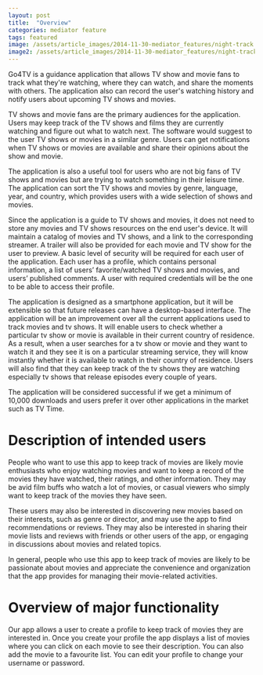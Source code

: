 ```yaml
---
layout: post
title:  "Overview"
categories: mediator feature
tags: featured
image: /assets/article_images/2014-11-30-mediator_features/night-track.JPG
image2: /assets/article_images/2014-11-30-mediator_features/night-track-mobile.JPG
---
```


Go4TV is a guidance application that allows TV show and movie fans to track what they're watching, where they can watch, and share the moments with others. The application also can record the user's watching history and notify users about upcoming TV shows and movies.

TV shows and movie fans are the primary audiences for the application. Users may keep track of the TV shows and films they are currently watching and figure out what to watch next. The software would suggest to the user TV shows or movies in a similar genre. Users can get notifications when TV shows or movies are available and share their opinions about the show and movie.

The application is also a useful tool for users who are not big fans of TV shows and movies but are trying to watch something in their leisure time. The application can sort the TV shows and movies by genre, language, year, and country, which provides users with a wide selection of shows and movies.

Since the application is a guide to TV shows and movies, it does not need to store any movies and TV shows resources on the end user's device. It will maintain a catalog of movies and TV shows, and a link to the corresponding streamer. A trailer will also be provided for each movie and TV show for the user to preview.
A basic level of security will be required for each user of the application. Each user has a profile, which contains personal information, a list of users’ favorite/watched TV shows and movies, and users’ published comments. A user with required credentials will be the one to be able to access their profile.

The application is designed as a smartphone application, but it will be extensible so that future releases can have a desktop-based interface.
The application will be an improvement over all the current applications used to track movies and tv shows. It will enable users to check whether a particular tv show or movie is available in their current country of residence. As a result, when a user searches for a tv show or movie and they want to watch it and they see it is on a particular streaming service, they will know instantly whether it is available to watch in their country of residence. Users will also find that they can keep track of the tv shows they are watching especially tv shows that release episodes every couple of years.

The application will be considered successful if we get a minimum of 10,000 downloads and users prefer it over other applications in the market such as TV Time.

# Description of intended users
People who want to use this app to keep track of movies are likely movie enthusiasts who enjoy watching movies and want to keep a record of the movies they have watched, their ratings, and other information. They may be avid film buffs who watch a lot of movies, or casual viewers who simply want to keep track of the movies they have seen.

These users may also be interested in discovering new movies based on their interests, such as genre or director, and may use the app to find recommendations or reviews. They may also be interested in sharing their movie lists and reviews with friends or other users of the app, or engaging in discussions about movies and related topics.

In general, people who use this app to keep track of movies are likely to be passionate about movies and appreciate the convenience and organization that the app provides for managing their movie-related activities.


# Overview of major functionality
Our app allows a user to create a profile to keep track of movies they are interested in. Once you create your profile the app displays a list of movies where you can click on each movie to see their description. You can also add the movie to a favourite list. You can edit your profile to change your username or password.
